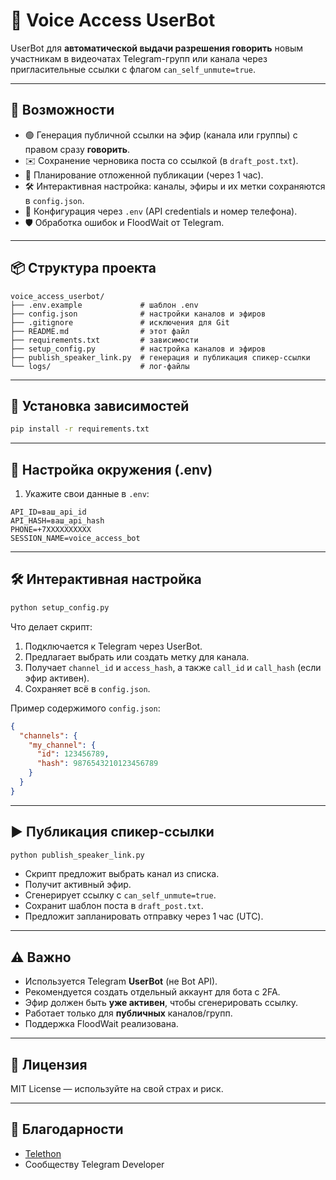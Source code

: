 # 🎤 Voice Access UserBot

UserBot для **автоматической выдачи разрешения говорить** новым участникам в видеочатах Telegram-групп или канала через пригласительные ссылки с флагом `can_self_unmute=true`.

---

## 🔧 Возможности

- 🟢 Генерация публичной ссылки на эфир (канала или группы) с правом сразу **говорить**.
- ✉️ Сохранение черновика поста со ссылкой (в `draft_post.txt`).
- 📅 Планирование отложенной публикации (через 1 час).
- 🛠 Интерактивная настройка: каналы, эфиры и их метки сохраняются в `config.json`.
- 📁 Конфигурация через `.env` (API credentials и номер телефона).
- 🛡 Обработка ошибок и FloodWait от Telegram.

---

## 📦 Структура проекта

```
voice_access_userbot/
├── .env.example             # шаблон .env
├── config.json              # настройки каналов и эфиров
├── .gitignore               # исключения для Git
├── README.md                # этот файл
├── requirements.txt         # зависимости
├── setup_config.py          # настройка каналов и эфиров
├── publish_speaker_link.py  # генерация и публикация спикер-ссылки
└── logs/                    # лог-файлы
```

---

## 🚀 Установка зависимостей

```bash
pip install -r requirements.txt
```

---

## 📄 Настройка окружения (.env)


1. Укажите свои данные в `.env`:

```dotenv
API_ID=ваш_api_id
API_HASH=ваш_api_hash
PHONE=+7XXXXXXXXXX
SESSION_NAME=voice_access_bot
```

---

## 🛠 Интерактивная настройка

```bash
python setup_config.py
```

Что делает скрипт:

1. Подключается к Telegram через UserBot.
2. Предлагает выбрать или создать метку для канала.
3. Получает `channel_id` и `access_hash`, а также `call_id` и `call_hash` (если эфир активен).
4. Сохраняет всё в `config.json`.

Пример содержимого `config.json`:

```json
{
  "channels": {
    "my_channel": {
      "id": 123456789,
      "hash": 9876543210123456789
    }
  }
}
```

---

## ▶️ Публикация спикер-ссылки

```bash
python publish_speaker_link.py
```

- Скрипт предложит выбрать канал из списка.
- Получит активный эфир.
- Сгенерирует ссылку с `can_self_unmute=true`.
- Сохранит шаблон поста в `draft_post.txt`.
- Предложит запланировать отправку через 1 час (UTC).

---

## ⚠️ Важно

- Используется Telegram **UserBot** (не Bot API).
- Рекомендуется создать отдельный аккаунт для бота с 2FA.
- Эфир должен быть **уже активен**, чтобы сгенерировать ссылку.
- Работает только для **публичных** каналов/групп.
- Поддержка FloodWait реализована.

---

## 📜 Лицензия

MIT License — используйте на свой страх и риск.

---

## 🤝 Благодарности

- [Telethon](https://github.com/LonamiWebs/Telethon)
- Сообществу Telegram Developer